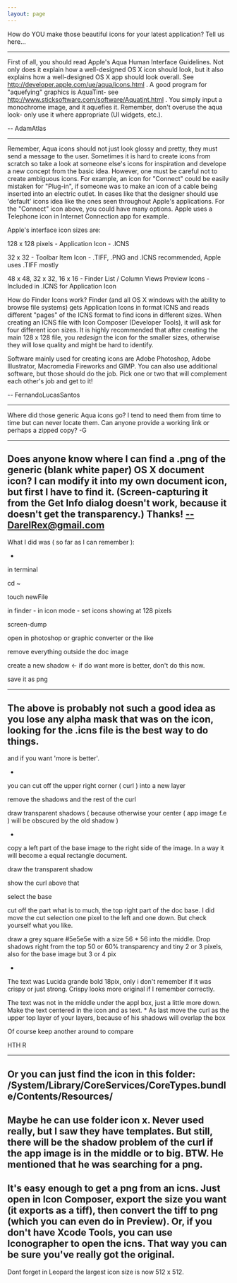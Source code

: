 ```yaml
---
layout: page
---
```


How do YOU make those beautiful icons for your latest application?  Tell us here...

----

First of all, you should read Apple's Aqua Human Interface Guidelines. Not only does it explain how a well-designed OS X icon should look, but it also explains how a well-designed OS X app should look overall. See http://developer.apple.com/ue/aqua/icons.html . A good program for "aquefying" graphics is AquaTint- see http://www.sticksoftware.com/software/Aquatint.html . You simply input a monochrome image, and it aquefies it. Remember, don't overuse the aqua look- only use it where appropriate (UI widgets, etc.).

-- AdamAtlas

----

Remember, Aqua icons should not just look glossy and pretty, they must send a message to the user. Sometimes it is hard to create icons from scratch so take a look at someone else's icons for inspiration and develope a new concept from the basic idea. However, one must be careful not to create ambiguous icons. For example, an icon for "Connect" could be easily mistaken for "Plug-in", if someone was to make an icon of a cable being inserted into an electric outlet. In cases like that the designer should use 'default' icons idea like the ones seen throughout Apple's applications. For the "Connect" icon above, you could have many options. Apple uses a Telephone icon in Internet Connection app for example.

Apple's interface icon sizes are:

128 x 128 pixels - Application Icon - .ICNS

32 x 32 - Toolbar Item Icon - .TIFF, .PNG and .ICNS recommended, Apple uses .TIFF mostly

48 x 48, 32 x 32, 16 x 16 - Finder List / Column Views Preview Icons - Included in .ICNS for Application Icon

How do Finder Icons work?
Finder (and all OS X windows with the ability to browse file systems) gets Application Icons in format ICNS and reads different "pages" of the ICNS format to find icons in different sizes. When creating an ICNS file with Icon Composer (Developer Tools), it will ask for four different icon sizes. It is highly recommended that after creating the main 128 x 128 file, you _redesign_ the icon for the smaller sizes, otherwise they will lose quality and might be hard to identify.

Software mainly used for creating icons are Adobe Photoshop, Adobe Illustrator, Macromedia Fireworks and GIMP. You can also use additional software, but those should do the job. Pick one or two that will complement each other's job and get to it!

-- FernandoLucasSantos

----

Where did those generic Aqua icons go?  I tend to need them from time to time but can never locate them.  Can anyone provide a working link or perhaps a zipped copy? -G

----

Does anyone know where I can find a .png of the generic (blank white paper) OS X document icon?  I can modify it into my own document icon, but first I have to find it.  (Screen-capturing it from the Get Info dialog doesn't work, because it doesn't get the transparency.)  Thanks!  --DarelRex@gmail.com
----

What I did was ( so far as I can remember ):


*
in terminal

cd ~

touch newFile 

in finder - in icon mode - set icons showing at 128 pixels

screen-dump

open in photoshop or graphic converter or the like

remove everything outside the doc image

create a new shadow <- if do want more is better, don't do this now.

save it as png


----
The above is probably not such a good idea as you lose any alpha mask that was on the icon, looking for the .icns file is the best way to do things.
----

and if you want 'more is better'.

*
you can cut off the upper right corner ( curl ) into a new layer

remove the shadows and the rest of the curl

draw transparent shadows ( because otherwise your center ( app image f.e ) will be obscured by the old shadow )


*
copy a left part of the base image to the right side of the image. In a way it will become a equal rectangle document.

draw the transparent shadow


show the curl above that

select the base

cut off the part what is to much, the top right part of the doc base. I did move the cut selection one pixel to the left and one down. But check yourself what you like.

draw a grey square #5e5e5e with a size 56 * 56 into the middle. Drop shadows right from the top 50 or 60% transparency and tiny 2 or 3 pixels, also for the base image but 3 or 4 pix

*
The text was Lucida grande bold 18pix, only i don't remember if it was crispy or just strong. Crispy looks more original if I remember correctly.

The text was not in the middle under the appl box, just a little more down. Make the text centered in the icon and as text.
*
As last move the curl as the upper top layer of your layers, because of his shadows will overlap the box


Of course keep another around to compare

HTH
R

----
Or you can just find the icon in this folder: /System/Library/CoreServices/CoreTypes.bundle/Contents/Resources/
----
Maybe he can use folder icon x. Never used really, but I saw they have templates. But still, there will be the shadow problem of the curl if the app image is in the middle or to big. BTW. He mentioned that he was searching for a png. 
----
It's easy enough to get a png from an icns. Just open in Icon Composer, export the size you want (it exports as a tiff), then convert the tiff to png (which you can even do in Preview). Or, if you don't have Xcode Tools, you can use Iconographer to open the icns. That way you can be sure you've really got the original.
----
Dont forget in Leopard the largest icon size is now 512 x 512.
